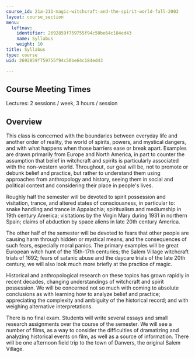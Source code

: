 ```yaml
---
course_id: 21a-211-magic-witchcraft-and-the-spirit-world-fall-2003
layout: course_section
menu:
  leftnav:
    identifier: 2692859f759755f94c50be64c184ed43
    name: Syllabus
    weight: 10
title: Syllabus
type: course
uid: 2692859f759755f94c50be64c184ed43

---
```


Course Meeting Times
--------------------

Lectures: 2 sessions / week, 3 hours / session

Overview
--------

This class is concerned with the boundaries between everyday life and another order of reality, the world of spirits, powers, and mystical dangers, and with what happens when those barriers ease or break apart. Examples are drawn primarily from Europe and North America, in part to counter the assumption that belief in witchcraft and spirits is particularly associated with the non-western world. Throughout, our goal will be, not to promote or debunk belief and practice, but rather to understand them using approaches from anthropology and history, seeing them in social and political context and considering their place in people's lives.

Roughly half the semester will be devoted to spirit possession and visitation, trance, and altered states of consciousness, in particular to: snake handling and trance in Appalachia; spiritualism and mediumship in 19th century America; visitations by the Virgin Mary during 1931 in northern Spain; claims of abduction by space aliens in late 20th century America.

The other half of the semester will be devoted to fears that other people are causing harm through hidden or mystical means, and the consequences of such fears, especially moral panics. The primary examples will be great European witch hunt of the 15th-17th centuries; the Salem Village witchcraft trials of 1692; fears of satanic abuse and the daycare trials of the late 20th century, we will also look much more briefly at the practice of magic.

Historical and anthropological research on these topics has grown rapidly in recent decades, changing understandings of witchcraft and spirit possession. We will be concerned not so much with coming to absolute conclusions as with learning how to analyze belief and practice; appreciating the complexity and ambiguity of the historical record; and with weighing alternative interpretations.

There is no final exam. Students will write several essays and small research assignments over the course of the semester. We will see a number of films, as a way to consider the difficulties of dramatizing and analyzing historical events on film, as well as a source of information. There will be one afternoon field trip to the town of Danvers, the original Salem Village.